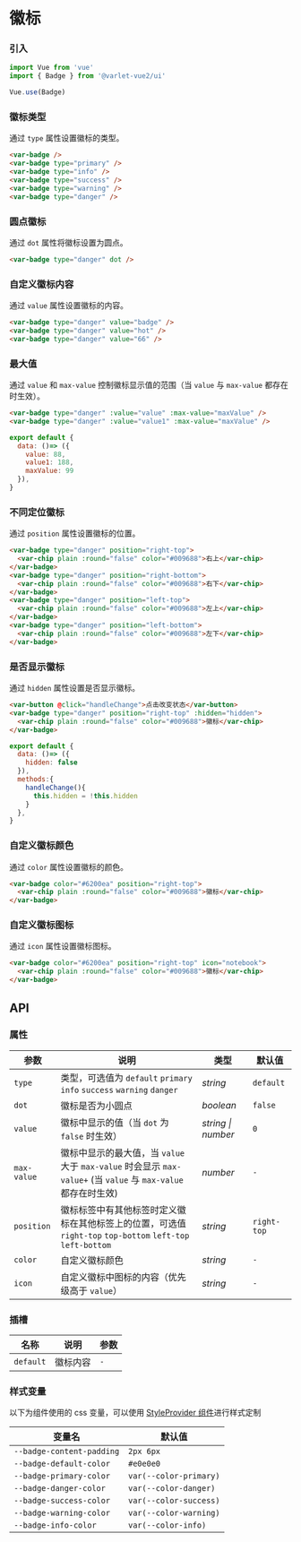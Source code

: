 # 徽标

### 引入

```js
import Vue from 'vue'
import { Badge } from '@varlet-vue2/ui'

Vue.use(Badge)
```

### 徽标类型

通过 `type` 属性设置徽标的类型。

```html
<var-badge />
<var-badge type="primary" />
<var-badge type="info" />
<var-badge type="success" />
<var-badge type="warning" />
<var-badge type="danger" />
```

### 圆点徽标

通过 `dot` 属性将徽标设置为圆点。

```html
<var-badge type="danger" dot />
```

### 自定义徽标内容

通过 `value` 属性设置徽标的内容。

```html
<var-badge type="danger" value="badge" />
<var-badge type="danger" value="hot" />
<var-badge type="danger" value="66" />
```

### 最大值

通过 `value` 和 `max-value` 控制徽标显示值的范围（当 `value` 与 `max-value` 都存在时生效）。

```html
<var-badge type="danger" :value="value" :max-value="maxValue" />
<var-badge type="danger" :value="value1" :max-value="maxValue" />
```

```js
export default {
  data: ()=> ({
    value: 88,
    value1: 188,
    maxValue: 99
  }),
}
```

### 不同定位徽标

通过 `position` 属性设置徽标的位置。

```html
<var-badge type="danger" position="right-top">
  <var-chip plain :round="false" color="#009688">右上</var-chip>
</var-badge>
<var-badge type="danger" position="right-bottom">
  <var-chip plain :round="false" color="#009688">右下</var-chip>
</var-badge>
<var-badge type="danger" position="left-top">
  <var-chip plain :round="false" color="#009688">左上</var-chip>
</var-badge>
<var-badge type="danger" position="left-bottom">
  <var-chip plain :round="false" color="#009688">左下</var-chip>
</var-badge>
```

### 是否显示徽标

通过 `hidden` 属性设置是否显示徽标。

```html
<var-button @click="handleChange">点击改变状态</var-button>
<var-badge type="danger" position="right-top" :hidden="hidden">
  <var-chip plain :round="false" color="#009688">徽标</var-chip>
</var-badge>
```

```js
export default {
  data: ()=> ({
    hidden: false
  }),
  methods:{
    handleChange(){
      this.hidden = !this.hidden
    }
  },
}
```

### 自定义徽标颜色

通过 `color` 属性设置徽标的颜色。

```html
<var-badge color="#6200ea" position="right-top">
  <var-chip plain :round="false" color="#009688">徽标</var-chip>
</var-badge>
```

### 自定义徽标图标

通过 `icon` 属性设置徽标图标。

```html
<var-badge color="#6200ea" position="right-top" icon="notebook">
  <var-chip plain :round="false" color="#009688">徽标</var-chip>
</var-badge>
```

## API

### 属性

|参数 | 说明 | 类型 | 默认值 |
| ---- | ---- | ---- | ---- |
| `type` | 类型，可选值为 `default` `primary` `info` `success` `warning` `danger` | _string_ | `default` |
| `dot` | 徽标是否为小圆点 | _boolean_ | `false` |
| `value` | 徽标中显示的值（当 `dot` 为 `false` 时生效）| _string \| number_ | `0` |
| `max-value` | 徽标中显示的最大值，当 `value` 大于 `max-value` 时会显示 `max-value+` (当 `value` 与 `max-value` 都存在时生效)| _number_ | `-` |
| `position` | 徽标标签中有其他标签时定义徽标在其他标签上的位置，可选值 `right-top` `top-bottom` `left-top` `left-bottom` | _string_ | `right-top` |
| `color` | 自定义徽标颜色 | _string_ | `-` |
| `icon` | 自定义徽标中图标的内容（优先级高于 `value`） | _string_ | `-` |

### 插槽

| 名称 | 说明 | 参数 |
| ---- | ---- | ----|
| `default` |  徽标内容 | `-` |

### 样式变量
以下为组件使用的 css 变量，可以使用 [StyleProvider 组件](#/zh-CN/style-provider)进行样式定制

| 变量名 | 默认值 |
| --- | --- |
| `--badge-content-padding` | `2px 6px` |
| `--badge-default-color` | `#e0e0e0` |
| `--badge-primary-color` | `var(--color-primary)`|
| `--badge-danger-color` |  `var(--color-danger)`|
| `--badge-success-color` | `var(--color-success)`|
| `--badge-warning-color` |  `var(--color-warning)`|
| `--badge-info-color` | `var(--color-info)`|
